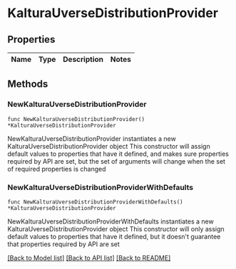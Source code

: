 # KalturaUverseDistributionProvider

## Properties

Name | Type | Description | Notes
------------ | ------------- | ------------- | -------------

## Methods

### NewKalturaUverseDistributionProvider

`func NewKalturaUverseDistributionProvider() *KalturaUverseDistributionProvider`

NewKalturaUverseDistributionProvider instantiates a new KalturaUverseDistributionProvider object
This constructor will assign default values to properties that have it defined,
and makes sure properties required by API are set, but the set of arguments
will change when the set of required properties is changed

### NewKalturaUverseDistributionProviderWithDefaults

`func NewKalturaUverseDistributionProviderWithDefaults() *KalturaUverseDistributionProvider`

NewKalturaUverseDistributionProviderWithDefaults instantiates a new KalturaUverseDistributionProvider object
This constructor will only assign default values to properties that have it defined,
but it doesn't guarantee that properties required by API are set


[[Back to Model list]](../README.md#documentation-for-models) [[Back to API list]](../README.md#documentation-for-api-endpoints) [[Back to README]](../README.md)


